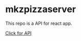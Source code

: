 # mkzpizzaserver

This repo is a API for react app. 

<a href="https://my-json-server.typicode.com/mustafazaimoglu/mkzpizzaserver" target="_blank">Click for API</a>